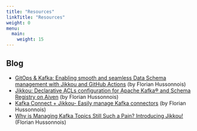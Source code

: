 ```yaml
---
title: "Resources"
linkTitle: "Resources"
weight: 0
menu:
  main:
    weight: 15
---
```


## Blog 

* [GitOps & Kafka: Enabling smooth and seamless Data Schema management with Jikkou and GitHub Actions](https://medium.com/@fhussonnois/gitops-kafka-enabling-smooth-and-seamless-data-schema-management-with-jikkou-and-github-actions-d920a6a14bb) (by Florian Hussonnois)
* [Jikkou: Declarative ACLs configuration for Apache Kafka® and Schema Registry on Aiven](https://medium.com/@fhussonnois/jikkou-declarative-acls-configuration-for-apache-kafka-and-schema-registry-on-aiven-a3a48b8fc950) (by Florian Hussonnois)
* [Kafka Connect + Jikkou- Easily manage Kafka connectors](https://medium.com/@fhussonnois/kafka-connect-jikkou-easily-manage-kafka-connectors-d4dd2b8a560c) (by Florian Hussonnois)
* [Why is Managing Kafka Topics Still Such a Pain? Introducing Jikkou!](https://medium.com/@fhussonnois/why-is-managing-kafka-topics-still-such-a-pain-introducing-jikkou-4ee9d5df948) (Florian Hussonnois)






